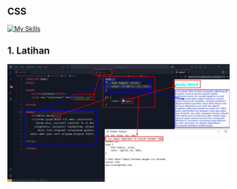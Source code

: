 ## CSS 
[![My Skills](https://skillicons.dev/icons?i=css,&theme=light)](https://skillicons.dev)
## 1. Latihan 
![Mumu](LatihanCss1.png)
